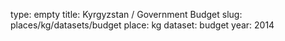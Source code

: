 type: empty
title: Kyrgyzstan / Government Budget
slug: places/kg/datasets/budget
place: kg
dataset: budget
year: 2014
